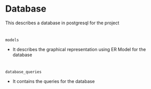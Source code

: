 # Database
This describes a database in postgresql for the project

#
`models`

 - It describes the graphical representation using ER Model for the database

#
`database_queries`

 - It contains the queries for the database